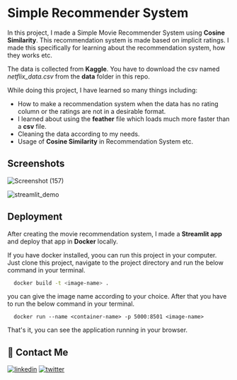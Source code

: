 
# Simple Recommender System


In this project, I made a Simple 
Movie Recommender System using **Cosine
Similarity**. This recommendation system 
is made based on implicit ratings. I made 
this specifically for learning about the 
recommendation system, how they works etc.

The data is collected from **Kaggle**. You have 
to download the csv named *netflix_data.csv* from
the **data** folder in this repo. 

While doing this project, I have learned so 
many things including:

- How to make a recommendation system when 
  the data has no rating column or the ratings
  are not in a desirable format.
- I learned about using the **feather** 
  file which loads much more faster 
  than a **csv** file.
- Cleaning the data according to my needs.
- Usage of **Cosine Similarity** in 
  Recommendation System etc.
  
## Screenshots

![Screenshot (157)](https://user-images.githubusercontent.com/86141125/176416438-5f9ca8ba-732c-435f-a7bd-acd557262ce8.png)

![streamlit_demo](https://user-images.githubusercontent.com/86141125/176417390-89b93bef-1420-4be9-99af-44b1107610a4.gif)
  
## Deployment

After creating the movie recommendation system,
I made a **Streamlit app** and deploy that app
in **Docker** locally. 

If you have docker installed, yoou can run this 
project in your computer. Just clone this project,
navigate to the project directory and run the 
below command in your terminal.

```bash
  docker build -t <image-name> .
```
you can give the image name according to 
your choice. After that you have to run the 
below command in your terminal.

```
  docker run --name <container-name> -p 5000:8501 <image-name>
```
That's it, you can see the application running 
in your browser.


## 🔗 Contact Me

[![linkedin](https://img.shields.io/badge/linkedin-0A66C2?style=for-the-badge&logo=linkedin&logoColor=white)](https://www.linkedin.com/in/srang992/)
[![twitter](https://img.shields.io/badge/twitter-1DA1F2?style=for-the-badge&logo=twitter&logoColor=white)](https://twitter.com/subhradeep_rang)

